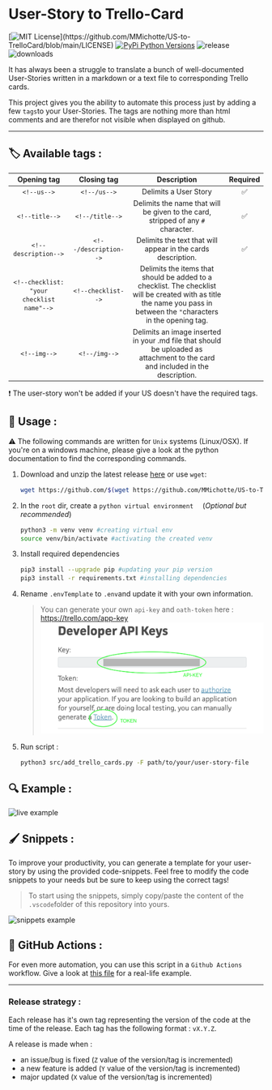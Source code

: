 # User-Story to Trello-Card

[![MIT License](https://img.shields.io/apm/l/atomic-design-ui.svg?)](https://github.com/MMichotte/US-to-TrelloCard/blob/main/LICENSE) [![PyPi Python Versions](https://img.shields.io/pypi/pyversions/yt2mp3.svg)]() ![release](https://img.shields.io/github/v/release/MMichotte/US-to-TrelloCard) ![downloads](https://img.shields.io/github/downloads/MMichotte/US-to-TrelloCard/total.svg)

It has always been a struggle to translate a bunch of well-documented User-Stories written in a markdown or a text file to corresponding Trello cards. 

This project gives you the ability to automate this process just by adding a few `tags`to your User-Stories. 
The tags are nothing more than html comments and are therefor not visible when displayed on github. 

----
## 🏷 Available tags :
| Opening tag | Closing tag | Description | Required |
|:-----------:|:-------------:|:-----------:|:--------:|
| `<!--us-->` | `<!--/us-->`    | Delimits a User Story | ✅
| `<!--title-->` | `<!--/title-->` | Delimits the name that will be given to the card, stripped of any `#` character. | ✅
| `<!--description-->` | `<!--/description-->` | Delimits the text that will appear in the cards description. | ✅
| `<!--checklist: "your checklist name"-->` | `<!--checklist-->` | Delimits the items that should be added to a checklist. The checklist will be created with as title the name you pass in between the `"`characters in the opening tag. |
| `<!--img-->` | `<!--/img-->` | Delimits an image inserted in your .md file that should be uploaded as attachment to the card and included in the description. | 

❗️ The user-story won't be added if your US doesn't have the required tags.

## 🚀 Usage : 
⚠️ The following commands are written for `Unix` systems (Linux/OSX). If you're on a windows machine, please give a look at the python documentation to find the corresponding commands. 

1. Download and unzip the latest release [here](https://github.com/MMichotte/US-to-TrelloCard/releases) or use `wget`:
   ```bash
   wget https://github.com/$(wget https://github.com/MMichotte/US-to-TrelloCard/releases/latest -O - | egrep '/.*/.*/.*zip' -o)
   ```
2. In the `root` dir, create a `python virtual environment  ` (*Optional but recommended*)
    ```bash
    python3 -m venv venv #creating virtual env
    source venv/bin/activate #activating the created venv
    ```
3. Install required dependencies 
    ```bash
    pip3 install --upgrade pip #updating your pip version
    pip3 install -r requirements.txt #installing dependencies
    ```
4. Rename `.envTemplate` to `.env`and update it with your own information.
   > You can generate your own `api-key` and `oath-token` here : https://trello.com/app-key
   ![key&token](example/img/key-token.png)
5. Run script :
    ```bash
    python3 src/add_trello_cards.py -F path/to/your/user-story-file
    ```

## 🔍 Example :
![live example](example/img/live_example.gif)

## 🖌 Snippets : 
To improve your productivity, you can generate a template for your user-story by using the provided code-snippets. 
Feel free to modify the code snippets to your needs but be sure to keep using the correct tags! 

> To start using the snippets, simply copy/paste the content of the `.vscode`folder of this repository into yours. 

![snippets example](example/img/snippets_example.gif)

## 🎯 GitHub Actions :
For even more automation, you can use this script in a `Github Actions` workflow. Give a look at [this file](https://github.com/MMichotte/SLG_APP/blob/master/.github/workflows/Trello.yml) for a real-life example. 

---
### Release strategy :
Each release has it's own tag representing the version of the code at the time of the release. Each tag has the following format : `vX.Y.Z`.

A release is made when :
   - an issue/bug is fixed (`Z` value of the version/tag is incremented)
   - a new feature is added (`Y` value of the version/tag is incremented)
   - major updated (`X` value of the version/tag is incremented)
